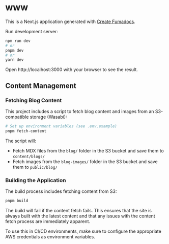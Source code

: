 # www

This is a Next.js application generated with
[Create Fumadocs](https://github.com/fuma-nama/fumadocs).

Run development server:

```bash
npm run dev
# or
pnpm dev
# or
yarn dev
```

Open http://localhost:3000 with your browser to see the result.

## Content Management

### Fetching Blog Content

This project includes a script to fetch blog content and images from an S3-compatible storage (Wasabi):

```bash
# Set up environment variables (see .env.example)
pnpm fetch-content
```

The script will:
- Fetch MDX files from the `blog/` folder in the S3 bucket and save them to `content/blogs/`
- Fetch images from the `blog-images/` folder in the S3 bucket and save them to `public/blog/`

### Building the Application

The build process includes fetching content from S3:

```bash
pnpm build
```

The build will fail if the content fetch fails. This ensures that the site is always built with the latest content and that any issues with the content fetch process are immediately apparent.

To use this in CI/CD environments, make sure to configure the appropriate AWS credentials as environment variables.
